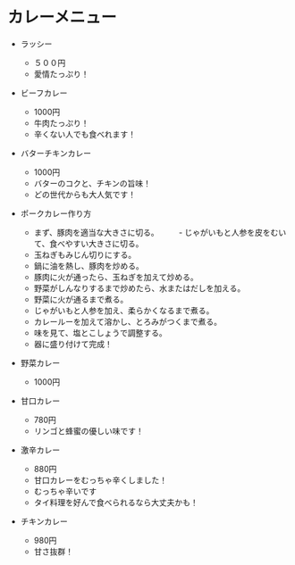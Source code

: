 # カレーメニュー

- ラッシー
  - ５００円
  - 愛情たっぷり！

- ビーフカレー
  - 1000円
  - 牛肉たっぷり！
  - 辛くない人でも食べれます！ 

- バターチキンカレー
  - 1000円
  - バターのコクと、チキンの旨味！
  - どの世代からも大人気です！

- ポークカレー作り方
  - まず、豚肉を適当な大きさに切る。
　　 - じゃがいもと人参を皮をむいて、食べやすい大きさに切る。
  - 玉ねぎもみじん切りにする。
  - 鍋に油を熱し、豚肉を炒める。
  - 豚肉に火が通ったら、玉ねぎを加えて炒める。
  - 野菜がしんなりするまで炒めたら、水またはだしを加える。
  - 野菜に火が通るまで煮る。
  - じゃがいもと人参を加え、柔らかくなるまで煮る。
  - カレールーを加えて溶かし、とろみがつくまで煮る。
  - 味を見て、塩とこしょうで調整する。
  - 器に盛り付けて完成！

- 野菜カレー
  - 1000円
 
- 甘口カレー
  - 780円
  - リンゴと蜂蜜の優しい味です！

- 激辛カレー
  - 880円
  - 甘口カレーをむっちゃ辛くしました！
  - むっちゃ辛いです
  - タイ料理を好んで食べられるなら大丈夫かも！

- チキンカレー
  - 980円
  - 甘さ抜群！


